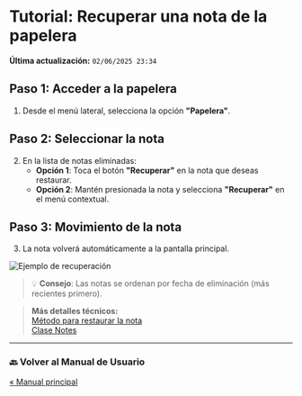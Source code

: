 # Tutorial: Recuperar una nota de la papelera
**Última actualización:** `02/06/2025 23:34`

## Paso 1: Acceder a la papelera
1. Desde el menú lateral, selecciona la opción **"Papelera"**.

## Paso 2: Seleccionar la nota
2. En la lista de notas eliminadas:
    - **Opción 1**: Toca el botón **"Recuperar"** en la nota que deseas restaurar.
    - **Opción 2**: Mantén presionada la nota y selecciona **"Recuperar"** en el menú contextual.

## Paso 3: Movimiento de la nota
3. La nota volverá automáticamente a la pantalla principal.

![Ejemplo de recuperación](https://i.imgur.com/aQgV118.png)

> 💡 **Consejo**: Las notas se ordenan por fecha de eliminación (más recientes primero).

> **Más detalles técnicos:**  
[Método para restaurar la nota](../dokka/markdown/-app-notas/com.example.appnotas.database/-notes-view-model/restore-note.md)  
[Clase Notes](../dokka/markdown/-app-notas/com.example.appnotas.database/-notes/index.md)


---

### 🔙 Volver al Manual de Usuario
[« Manual principal](Manual_de_usuario.md)
